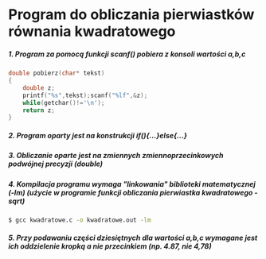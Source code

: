 # Program do obliczania pierwiastków równania kwadratowego

##### 1. Program za pomocą funkcji scanf() pobiera z konsoli wartości a,b,c

```c
double pobierz(char* tekst)
{
	double z;
	printf("%s",tekst);scanf("%lf",&z);
	while(getchar()!='\n');
	return z;
}
```

##### 2. Program oparty jest na konstrukcji if(){...}else{...}

##### 3. Obliczanie oparte jest na zmiennych zmiennoprzecinkowych podwójnej precyzji (double)

##### 4. Kompilacja programu wymaga "linkowania" biblioteki matematycznej (-lm) (użycie w programie funkcji obliczania pierwiastka kwadratowego - sqrt)

```sh
$ gcc kwadratowe.c -o kwadratowe.out -lm
```

##### 5. Przy podawaniu części dziesiętnych dla wartości a,b,c wymagane jest ich oddzielenie kropką a nie przecinkiem (np. 4.87, nie 4,78)
